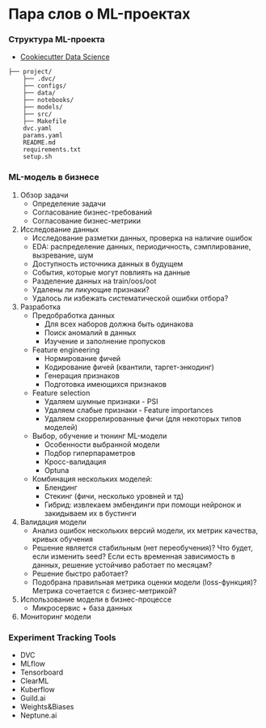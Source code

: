 # Пара слов о ML-проектах

### Структура ML-проекта
* [Cookiecutter Data Science](https://drivendata.github.io/cookiecutter-data-science/) 

```
├── project/
    ├── .dvc/
    ├── configs/
    ├── data/
    ├── notebooks/
    ├── models/
    ├── src/
    ├── Makefile
    dvc.yaml
    params.yaml
    README.md
    requirements.txt
    setup.sh
```

### ML-модель в бизнесе

1. Обзор задачи
    * Определение задачи
    * Согласование бизнес-требований
    * Согласование бизнес-метрики
2. Исследование данных
    * Исследование разметки данных, проверка на наличие ошибок
    * EDA: распределение данных, периодичность, сэмплирование, вызревание, шум
    * Доступность источника данных  в будущем
    * События, которые могут повлиять на данные
    * Разделение данных на train/oos/oot
    * Удалены ли ликующие признаки?
    * Удалось ли избежать систематической ошибки отбора?
3. Разработка
    * Предобработка данных
        * Для всех наборов должна быть одинакова
        * Поиск аномалий в данных
        * Изучение и заполнение пропусков
    * Feature engineering
        * Нормирование фичей
        * Кодирование фичей (квантили, таргет-энкодинг)
        * Генерация признаков
        * Подготовка имеющихся признаков
    * Feature selection
        * Удаляем шумные признаки - PSI
        * Удаляем слабые признаки - Feature importances
        * Удаляем скоррелированные фичи (для некоторых типов моделей)
    * Выбор, обучение и тюнинг ML-модели
        * Особенности выбранной модели
        * Подбор гиперпараметров
        * Кросс-валидация
        * Optuna
    * Комбинация нескольких моделей:
        * Блендинг
        * Стекинг (фичи, несколько уровней и тд)
        * Гибрид: извлекаем эмбендинги при помощи нейронок и закидываем их в бустинги
4. Валидация модели
    * Анализ ошибок нескольких версий модели, их метрик качества, кривых обучения
    * Решение является стабильным (нет переобучения)? Что будет, если изменить seed? Если есть временная зависимость в данных, решение устойчиво работает по месяцам?
    * Решение быстро работает?
    * Подобрана правильная метрика оценки модели (loss-функция)? Метрика сочетается с бизнес-метрикой?
5. Использование модели в бизнес-процессе
    * Микросервис + база данных
6. Мониторинг модели

### Experiment Tracking Tools
* DVC
* MLflow
* Tensorboard
* ClearML
* Kuberflow
* Guild.ai
* Weights&Biases
* Neptune.ai
